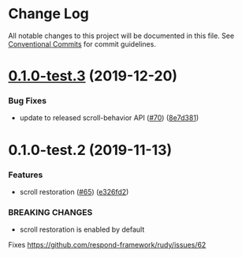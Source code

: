 # Change Log

All notable changes to this project will be documented in this file.
See [Conventional Commits](https://conventionalcommits.org) for commit guidelines.

# [0.1.0-test.3](https://github.com/respond-framework/rudy/tree/master/packages/scroll-restorer/compare/@respond-framework/scroll-restorer@0.1.0-test.2...@respond-framework/scroll-restorer@0.1.0-test.3) (2019-12-20)


### Bug Fixes

* update to released scroll-behavior API ([#70](https://github.com/respond-framework/rudy/tree/master/packages/scroll-restorer/issues/70)) ([8e7d381](https://github.com/respond-framework/rudy/tree/master/packages/scroll-restorer/commit/8e7d381))





# 0.1.0-test.2 (2019-11-13)


### Features

* scroll restoration ([#65](https://github.com/respond-framework/rudy/tree/master/packages/scroll-restorer/issues/65)) ([e326fd2](https://github.com/respond-framework/rudy/tree/master/packages/scroll-restorer/commit/e326fd2))


### BREAKING CHANGES

* scroll restoration is enabled by default

Fixes https://github.com/respond-framework/rudy/issues/62
